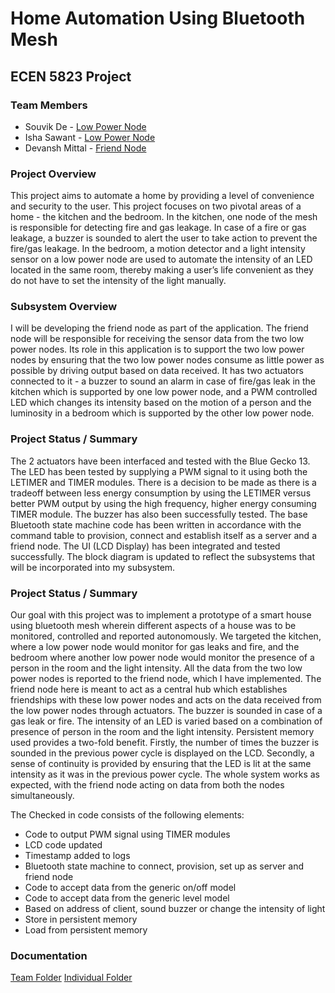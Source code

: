 # Home Automation Using Bluetooth Mesh
## ECEN 5823 Project

### Team Members

- Souvik De - [Low Power Node](https://github.com/CU-ECEN-5823/course-project-svikde)
- Isha Sawant - [Low Power Node](https://github.com/CU-ECEN-5823/course-project-IshaS27)
- Devansh Mittal - [Friend Node](https://github.com/CU-ECEN-5823/course-project-devmittal)

### Project Overview
This project aims to automate a home by providing a level of convenience and security to the user. This project focuses on two pivotal areas of a home - the kitchen and the bedroom. In the kitchen, one node of the mesh is responsible for detecting fire and gas leakage. In case of a fire or gas leakage, a buzzer is sounded to alert the user to take action to prevent the fire/gas leakage. In the bedroom, a motion detector and a light intensity sensor on a low power node are used to automate the intensity of an LED located in the same room, thereby making a user’s life convenient as they do not have to set the intensity of the light manually.

### Subsystem Overview

I will be developing the friend node as part of the application. The friend node will be responsible for receiving the sensor data from the two low power nodes. Its role in this application is to support the two low power nodes by ensuring that the two low power nodes consume as little power as possible by driving output based on data received. It has two actuators connected to it - a buzzer to sound an alarm in case of fire/gas leak in the kitchen which is supported by one low power node, and a PWM controlled LED which changes its intensity based on the motion of a person and the luminosity in a bedroom which is supported by the other low power node.  

### Project Status / Summary

The 2 actuators have been interfaced and tested with the Blue Gecko 13. The LED has been tested by supplying a PWM signal to it using both the LETIMER and TIMER modules. There is a decision to be made as there is a tradeoff between less energy consumption by using the LETIMER versus better PWM output by using the high frequency, higher energy consuming TIMER module. The buzzer has also been successfully tested. The base Bluetooth state machine code has been written in accordance with the command table to provision, connect and establish itself as a server and a friend node. The UI (LCD Display) has been integrated and tested successfully. The block diagram is updated to reflect the subsystems that will be incorporated into my subsystem.

### Project Status / Summary

Our goal with this project was to implement a prototype of a smart house using bluetooth mesh wherein different aspects of a house was to be monitored, controlled and reported autonomously. We targeted the kitchen, where a low power node would monitor for gas leaks and fire, and the bedroom where another low power node would monitor the presence of a person in the room and the light intensity. All the data from the two low power nodes is reported to the friend node, which I have implemented. The friend node here is meant to act as a central hub which establishes friendships with these low power nodes and acts on the data received from the low power nodes through actuators. The buzzer is sounded in case of a gas leak or fire. The intensity of an LED is varied based on a combination of presence of person in the room and the light intensity. Persistent memory used provides a two-fold benefit. Firstly, the number of times the buzzer is sounded in the previous power cycle is displayed on the LCD. Secondly, a sense of continuity is provided by ensuring that the LED is lit at the same intensity as it was in the previous power cycle. The whole system works as expected, with the friend node acting on data from both the nodes simultaneously.

The Checked in code consists of the following elements:

- Code to output PWM signal using TIMER modules
- LCD code updated
- Timestamp added to logs
- Bluetooth state machine to connect, provision, set up as server and friend node
- Code to accept data from the generic on/off model
- Code to accept data from the generic level model
- Based on address of client, sound buzzer or change the intensity of light
- Store in persistent memory
- Load from persistent memory

### Documentation

[Team Folder](https://drive.google.com/drive/u/1/folders/1Xr8iJkr0jLGmn8_0hWulgEYgaV0E8OCy)
[Individual Folder](https://drive.google.com/drive/u/1/folders/1KaiH6MU10pee8-20MCRns5au36piGTqI)
